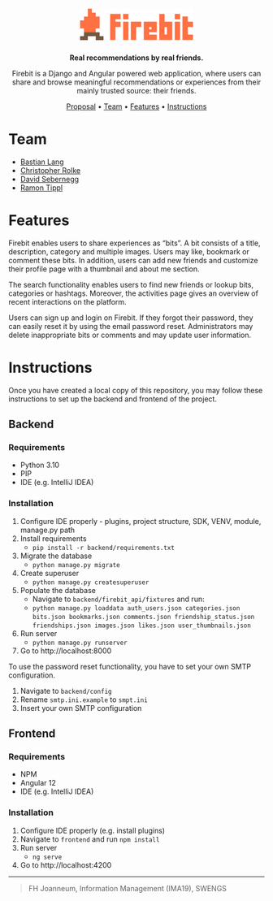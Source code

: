 <h1 align="center">
    <img src="frontend/src/assets/firebit-logo-full.svg" height="62px">
</h1>

<p align="center">
<b>Real recommendations by real friends.</b>
</p>

<p align="center">
Firebit is a Django and Angular powered web application, where users can share and browse meaningful recommendations or experiences from their mainly trusted source: their friends.
</p>

<p align="center">
  <a href="https://www.dropbox.com/s/2wr57ehgqwck8si/G6_Project_Proposal.pdf?dl=0">Proposal</a> •
  <a href="#team">Team</a> •
  <a href="#features">Features</a> •
  <a href="#instructions">Instructions</a>
</p>

# Team

- <a href="https://github.com/xeeija">Bastian Lang</a>
- <a href="https://github.com/rolkef">Christopher Rolke</a>
- <a href="https://github.com/DavidSeb2020">David Sebernegg</a>
- <a href="https://github.com/ramontip">Ramon Tippl</a></b>


# Features

Firebit enables users to share experiences as “bits”. A bit consists of a title, description, category and multiple images. Users may like, bookmark or comment these bits. In addition, users can add new friends and customize their profile page with a thumbnail and about me section. 

The search functionality enables users to find new friends or lookup bits, categories or hashtags. Moreover, the activities page gives an overview of recent interactions on the platform. 

Users can sign up and login on Firebit. If they forgot their password, they can easily reset it by using the email password reset. Administrators may delete inappropriate bits or comments and may update user information.


# Instructions

Once you have created a local copy of this repository, you may follow these instructions to set up the backend and frontend of the project. 

## Backend

### Requirements

- Python 3.10
- PIP
- IDE (e.g. IntelliJ IDEA)

### Installation

1. Configure IDE properly - plugins, project structure, SDK, VENV, module, manage.py path
2. Install requirements 
   - `pip install -r backend/requirements.txt`
3. Migrate the database
   - `python manage.py migrate`
4. Create superuser
   - `python manage.py createsuperuser`
5. Populate the database
   - Navigate to `backend/firebit_api/fixtures` and run:
   - `python manage.py loaddata auth_users.json categories.json bits.json bookmarks.json comments.json friendship_status.json friendships.json images.json likes.json user_thumbnails.json`
6. Run server
   - `python manage.py runserver`
7. Go to http://localhost:8000

To use the password reset functionality, you have to set your own SMTP configuration.
1. Navigate to `backend/config`
2. Rename `smtp.ini.example` to `smpt.ini`
3. Insert your own SMTP configuration


## Frontend

### Requirements

- NPM
- Angular 12
- IDE (e.g. IntelliJ IDEA)

### Installation

1. Configure IDE properly (e.g. install plugins)
2. Navigate to `frontend` and run `npm install`
3. Run server
    - `ng serve`
4. Go to http://localhost:4200

---
> FH Joanneum, Information Management (IMA19), SWENGS